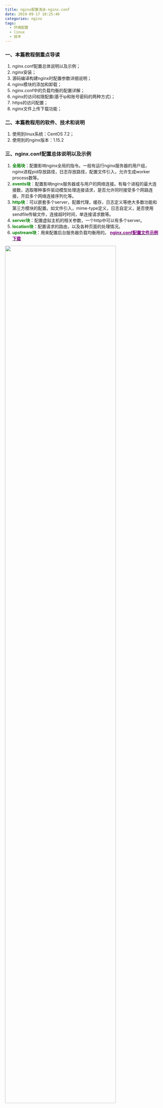 ```yaml
---
title: nginx配置浅谈-nginx.conf
date: 2019-09-17 18:25:40
categories: nginx
tags: 
  - 环境配置
  - linux
  - 技术
---
```

### 一、本篇教程侧重点导读
1. nginx.conf配置总体说明以及示例；
2. nginx安装；
3. 源码编译构建nginx时配置参数详细说明；
4. nginx模块的添加和卸载；
5. nginx.conf中的负载均衡的配置详解；
6. nginx的访问权限配置(基于ip和账号密码的两种方式)；
7. https的访问配置；
8. nginx文件上传下载功能；

### 二、本篇教程用的软件、技术和说明
1. 使用到linux系统：CentOS 7.2；
2. 使用到的nginx版本：1.15.2

### 三、nginx.conf配置总体说明以及示例
1. **<font color=green>全局块</font>**：配置影响nginx全局的指令。一般有运行nginx服务器的用户组，nginx进程pid存放路径，日志存放路径，配置文件引入，允许生成worker process数等。
2. **<font color=green>events块</font>**：配置影响nginx服务器或与用户的网络连接。有每个进程的最大连接数，选取哪种事件驱动模型处理连接请求，是否允许同时接受多个网路连接，开启多个网络连接序列化等。
3. **<font color=green>http块</font>**：可以嵌套多个server，配置代理，缓存，日志定义等绝大多数功能和第三方模块的配置。如文件引入，mime-type定义，日志自定义，是否使用sendfile传输文件，连接超时时间，单连接请求数等。
4. **<font color=green>server块</font>**：配置虚拟主机的相关参数，一个http中可以有多个server。
5. **<font color=green>location块</font>**：配置请求的路由，以及各种页面的处理情况。
6. **<font color=green>upstream块</font>**：用来配置后台服务器负载均衡用的。
[**<font color=purple>nginx.conf配置文件示例下载</font>**](http://staticfile.erdongchen.top/download/config.example.conf?n=nginx "点击下载nginx.conf")
<img style="width:85%;height:85%" src="http://staticfile.erdongchen.top/blog/blogPicture/20190917/config.example.png"  align=left/>

### 四、nginx安装
1. 安装编译环境
````bash
yum -y install gcc
yum -y install gcc++
yum -y install gcc-c++
yum -y install wget
yum -y install pcre-devel
yum -y install zlib zlib-devel
# https配置需要
yum -y install openssl openssl-devel
````
2. 下载nginx安装包
建议下载稳定版本（Stable version）：[nginx官网下载](http://nginx.org/en/download.html "点击下载"),然后把包上传到linux上
<font color=red>或者</font>在linux使用如下命令下载nginx-1.16.1安装包：
````bash
wget http://nginx.org/download/nginx-1.16.1.tar.gz
````
3. 解压nginx安装包
````bash
tar -xzvf nginx-1.16.1.tar.gz -C /usr/local/
````
<font color=green>参数 -C 解压到指定路径下</font>
4. 源码编译安装nginx
````bash
# 进入nginx目录
cd /usr/local/nginx-1.16.1
# 小白推荐执行命令
bash configure
# 老鸟推荐执行脚本(带https配置、可自定义配置各类参数)
bash configure --prefix=/usr/local/nginx --sbin-path=/usr/local/nginx/sbin/nginx --conf-path=/usr/local/nginx/conf/nginx.conf --error-log-path=/usr/local/nginx/logs/error.log --http-log-path=/usr/local/nginx/logs/access.log --pid-path=/usr/local/nginx/logs/nginx.pid --lock-path=/usr/local/nginx/lock/nginx.lock --user=root --group=root --with-http_ssl_module --with-http_realip_module --with-http_stub_status_module --with-http_gzip_static_module  --with-debug --http-client-body-temp-path=/usr/local/nginx/temp --with-stream
# 执行命令
make
# 执行make install命令
make install
````
5. 配置环境变量
````bash
# 编辑  /etc/profile
vim /etc/profile
# 在末尾追加
export NGINX_HOME=/usr/local/nginx
export PATH=$PATH:$NGINX_HOME/sbin
# 重新编译 /etc/profile 文件
source /etc/profile
````
<font color=red>防坑：/usr/local/nginx 是你安装nginx的目录</font>
6. 安装验证,利用nginx -v 来查看安装是否正确，以及相关的nginx信息。
````bash
nginx -v
````
7. 根据具体项目所需配置nginx.conf文件
8. nginx相关命令
````bash
# Nginx检测
nginx -t
# 启动
nginx
# 平滑重启
nginx -s reload
# 快速停止（立即停止服务,这种方法比较强硬，无论进程是否在工作，都直接停止进程。）
nginx -s stop
# 正常停止（从容停止服务,这种方法较stop相比就比较温和一些了，需要进程完成当前工作后再停止。）
nginx -s quit
````

### 五、源码编译构建nginx时配置参数详细说明
1. 在解压的目录有个文件configure，运行./configure –-help 可以看到大量的参数显示。
2. configure的参数分为四大类：路径相关、编译相关、依赖软件相关、模块相关
[**<font color=red>configure参数配置说明书</font>**](https://myblog.erdongchen.top/2019/09/20/nginx配置浅谈-configure的参数配置说明/ "查看详情")

### 五、
nginx模块的添加和卸载；




